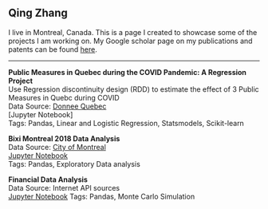 ## Qing Zhang
I live in Montreal, Canada. This is a page I created to showcase some of the projects I am working on. 
My Google scholar page on my publications and patents can be found [here](https://scholar.google.ca/citations?user=BcklpsIAAAAJ&hl=en).

---
**Public Measures in Quebec during the COVID Pandemic: A Regression Project**\
Use Regression discontinuity design (RDD) to estimate the effect of 3 Public Measures in Quebc during COVID\
Data Source: [Donnee Quebec](https://www.donneesquebec.ca/recherche/dataset/covid-19-portrait-quotidien-des-cas-confirmes)\
[Jupyter Notebook]\
Tags: Pandas, Linear and Logistic Regression, Statsmodels, Scikit-learn

**Bixi Montreal 2018 Data Analysis**  
Data Source: [City of Montreal](http://donnees.ville.montreal.qc.ca/)  
[Jupyter Notebook](https://nbviewer.jupyter.org/github/calony/Data_analysis_BIXI/blob/master/BixiMontrealRentals2018.ipynb)   
Tags: Pandas, Exploratory Data analysis


**Financial Data Analysis**  
Data Source: Internet API sources  
[Jupyter Notebook](https://nbviewer.jupyter.org/github/calony/finance-project/blob/master/Fin_testbench.ipynb) 
Tags: Pandas, Monte Carlo Simulation
